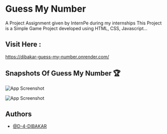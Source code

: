 
# Guess My Number

A Project Assignment given by InternPe during my internships 
This Project is a Simple Game Project developed using HTML, CSS, Javascript...

## Visit Here : 
https://dibakar-guess-my-number.onrender.com/


## Snapshots Of Guess My Number 🏆

![App Screenshot](https://github.com/D-4-DIBAKAR/Guess-My-Number/assets/71878062/96bd3d78-3715-4c24-a2c5-1f57f63dd83e)

![App Screenshot](https://github.com/D-4-DIBAKAR/Guess-My-Number/assets/71878062/4a8c0624-d42d-4548-9a95-89db87131985
)


## Authors

- [@D-4-DIBAKAR](https://github.com/D-4-DIBAKAR)


